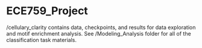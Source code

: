 # ECE759_Project
/cellulary_clarity contains data, checkpoints, and results for data exploration and motif enrichment analysis. See /Modeling_Analysis folder for all of the classification task materials.
